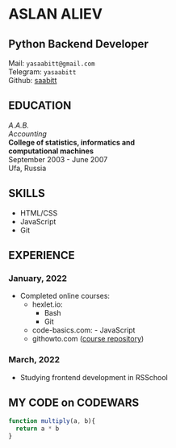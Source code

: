 # ASLAN ALIEV

## Python Backend Developer

Mail: `yasaabitt@gmail.com`  
Telegram: `yasaabitt`  
Github: [saabitt](https://github.com/saabitt/)

## EDUCATION

*A.A.B.*  
*Accounting*  
**College of statistics, informatics and  
computational machines**  
September 2003 - June 2007  
Ufa, Russia

## SKILLS

- HTML/CSS
- JavaScript
- Git

## EXPERIENCE

### January, 2022

- Completed online courses:
  - hexlet.io:
    - Bash
    - Git
  - code-basics.com:
        - JavaScript
  - githowto.com ([course repository](https://github.com/aslan-ali/githowtocom))  

### March, 2022

- Studying frontend development in RSSchool

## MY CODE on CODEWARS

```javascript
function multiply(a, b){
  return a * b
}
```
